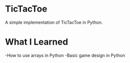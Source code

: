 # TicTacToe

A simple implementation of TicTacToe in Python.

# What I Learned

-How to use arrays in Python 
-Basic game design in Python

